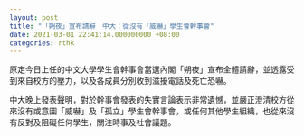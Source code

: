 ```yaml
---
layout: post
title: "「朔夜」宣布請辭　中大：從沒有「威嚇」學生會幹事會"
date: 2021-03-01 22:41:14.000000000 +08:00
categories: rthk
---
```


原定今日上任的中文大學學生會幹事會當選內閣「朔夜」宣布全體請辭，並透露受到來自校方的壓力，以及各成員分別收到滋擾電話及死亡恐嚇。

中大晚上發表聲明，對於幹事會發表的失實言論表示非常遺憾，並嚴正澄清校方從來沒有或意圖「威嚇」及「孤立」學生會幹事會，或任何其他學生組織，也從來沒有反對及阻礙任何學生，關注時事及社會議題。
